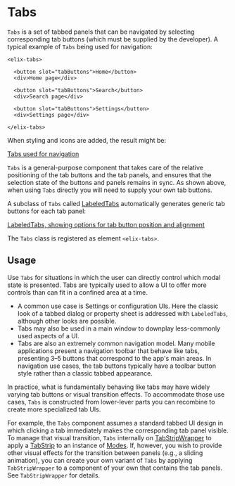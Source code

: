 # Tabs

`Tabs` is a set of tabbed panels that can be navigated by selecting
corresponding tab buttons (which must be supplied by the developer). A typical
example of `Tabs` being used for navigation:

    <elix-tabs>

      <button slot="tabButtons">Home</button>
      <div>Home page</div>

      <button slot="tabButtons">Search</button>
      <div>Search page</div>

      <button slot="tabButtons">Settings</button>
      <div>Settings page</div>

    </elix-tabs>

When styling and icons are added, the result might be:

[Tabs used for navigation](/demos/toolbarTabs.html)

`Tabs` is a general-purpose component that takes care of the relative
positioning of the tab buttons and the tab panels, and ensures that the
selection state of the buttons and panels remains in sync. As shown above, when
using `Tabs` directly you will need to supply your own tab buttons.

A subclass of `Tabs` called [LabeledTabs](LabeledTabs) automatically generates
generic tab buttons for each tab panel:

[LabeledTabs, showing options for tab button position and alignment](/demos/labeledTabs.html)

The `Tabs` class is registered as element `<elix-tabs>`.

## Usage

Use `Tabs` for situations in which the user can directly control which modal
state is presented. Tabs are typically used to allow a UI to offer more controls
than can fit in a confined area at a time.

* A common use case is Settings or configuration UIs. Here the classic look of
  a tabbed dialog or property sheet is addressed with `LabeledTabs`, although
  other looks are possible.
* Tabs may also be used in a main window to downplay less-commonly used aspects
  of a UI.
* Tabs are also an extremely common navigation model. Many mobile applications
  present a navigation toolbar that behave like tabs, presenting 3–5 buttons
  that correspond to the app's main areas. In navigation use cases, the tab
  buttons typically have a toolbar button style rather than a classic tabbed
  appearance.

In practice, what is fundamentally behaving like tabs may have widely varying
tab buttons or visual transition effects. To accommodate those use cases, `Tabs`
is constructed from lower-lever parts you can recombine to create more
specialized tab UIs.

For example, the `Tabs` component assumes a standard tabbed UI design in which
clicking a tab immediately makes the corresponding tab panel visible. To manage
that visual transition, `Tabs` internally on [TabStripWrapper](TabStripWrapper)
to apply a [TabStrip](TabStrip) to an instance of [Modes](Modes). If, however,
you wish to provide other visual effects for the transition between panels
(e.g., a sliding animation), you can create your own variant of `Tabs` by
applying `TabStripWrapper` to a component of your own that contains the tab
panels. See `TabStripWrapper` for details.
